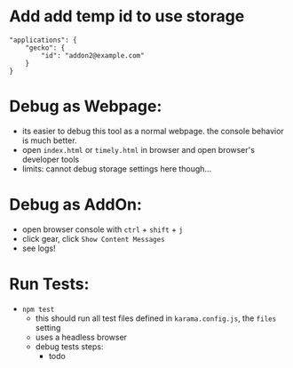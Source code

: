 
# Add add temp id to use storage
>
	"applications": {
		"gecko": {
			"id": "addon2@example.com"
		}
	}

# Debug as Webpage:
- its easier to debug this tool as a normal webpage. the console behavior is much better.
- open `index.html` or `timely.html` in browser and open browser's developer tools
- limits: cannot debug storage settings here though...

# Debug as AddOn:
- open browser console with `ctrl` + `shift` + `j`
- click gear, click `Show Content Messages`
- see logs!


# Run Tests:
- `npm test`
	- this should run all test files defined in `karama.config.js`, the `files` setting
	- uses a headless browser
	- debug tests steps:
		- todo